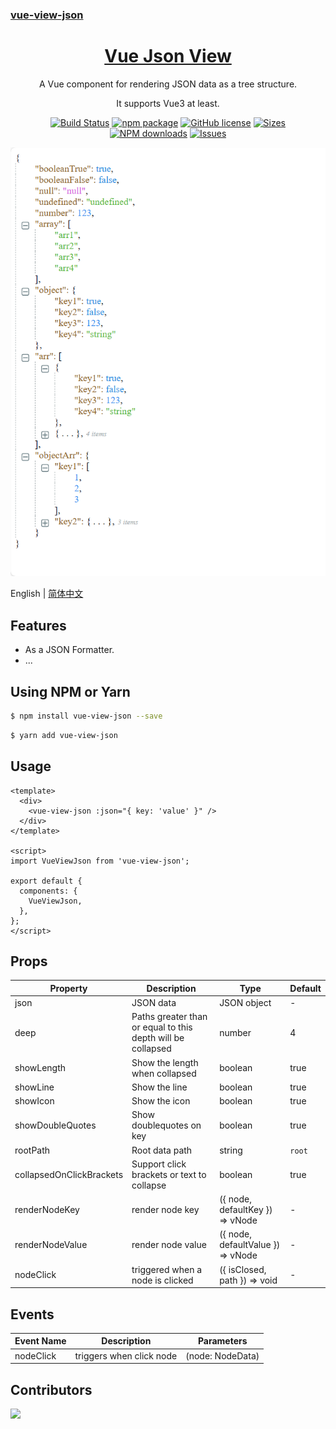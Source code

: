 <p align="center">
  <a href="https://github.com/guochengfeng/vue-view-json.git">
    <h3>vue-view-json</h3>
  </a>
</p>

<h1 align="center">
  <a href="https://github.com/guochengfeng/vue-view-json.git" target="_blank">Vue Json View</a>
</h1>

<div align="center">

<p>A Vue component for rendering JSON data as a tree structure.</p>
<p>It supports Vue3 at least.</p>

[![Build Status](https://travis-ci.org/guochengfeng/vue-view-json.svg?branch=master)](https://travis-ci.org/guochengfeng/vue-view-json)
[![npm package](https://img.shields.io/npm/v/vue-view-json.svg)](https://www.npmjs.org/package/vue-view-json)
[![GitHub license](https://img.shields.io/badge/license-MIT-blue.svg)](https://github.com/guochengfeng/vue-view-json/blob/master/LICENSE)
[![Sizes](https://img.shields.io/bundlephobia/min/vue-view-json)](https://bundlephobia.com/result?p=vue-view-json)
[![NPM downloads](http://img.shields.io/npm/dm/vue-view-json.svg?style=flat-square)](https://www.npmtrends.com/vue-view-json)
[![Issues](https://img.shields.io/github/issues-raw/guochengfeng/vue-view-json)](https://github.com/guochengfeng/vue-view-json/issues)

</div>

[![](./src/assets/Snipaste.png)](https://github.com/guochengfeng/vue-view-json.git)

English | [简体中文](./README.zh_CN.md)

## Features

- As a JSON Formatter.
- ...

## Using NPM or Yarn

```bash
$ npm install vue-view-json --save
```

```bash
$ yarn add vue-view-json
```

## Usage

```vue
<template>
  <div>
    <vue-view-json :json="{ key: 'value' }" />
  </div>
</template>

<script>
import VueViewJson from 'vue-view-json';

export default {
  components: {
    VueViewJson,
  },
};
</script>
```

## Props

| Property                 | Description                                                 | Type                              | Default |
| ------------------------ | ----------------------------------------------------------- | --------------------------------- | ------- |
| json                     | JSON data                                                   | JSON object                       | -       |
| deep                     | Paths greater than or equal to this depth will be collapsed | number                            | 4       |
| showLength               | Show the length when collapsed                              | boolean                           | true   |
| showLine                 | Show the line                                               | boolean                           | true    |
| showIcon                 | Show the icon                                               | boolean                           | true   |
| showDoubleQuotes         | Show doublequotes on key                                    | boolean                           | true    |
| rootPath                 | Root data path                                              | string                            | `root`  |
| collapsedOnClickBrackets | Support click brackets or text  to collapse                 | boolean                           | true    |
| renderNodeKey            | render node key                                             | ({ node, defaultKey }) => vNode   | -       |
| renderNodeValue          | render node value                                           | ({ node, defaultValue }) => vNode | -       |
| nodeClick                | triggered when a node is clicked                            | ({ isClosed, path }) => void      | -       |

## Events

| Event Name     | Description                              | Parameters           |
| -------------- | ---------------------------------------- | -------------------- |
| nodeClick      | triggers when click node                 | (node: NodeData)     |

## Contributors

<a href="https://github.com/guochengfeng/vue-view-json/graphs/contributors">
  <img src="https://contrib.rocks/image?repo=guochengfeng/vue-view-json" />
</a>
